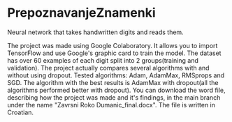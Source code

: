 # PrepoznavanjeZnamenki
Neural network that takes handwritten digits and reads them.

The project was made using Google Colaboratory. It allows you to import TensorFlow and use Google's graphic card to train the model.
The dataset has over 60 examples of each digit split into 2 groups(training and validation).
The project actually compares several algorithms with and without using dropout.
Tested algorithms: Adam, AdamMax, RMSprops and SGD.
The algorithm with the best results is AdamMax with dropout(all the algorithms performed better with dropout).
You can download the word file, describing how the project was made and it's findings, in the main branch under the name "Zavrsni Roko Dumanic_final.docx".
The file is written in Croatian.
